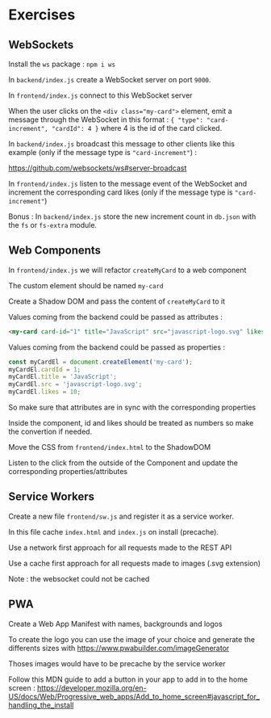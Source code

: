 # Exercises

## WebSockets

Install the `ws` package : `npm i ws`

In `backend/index.js` create a WebSocket server on port `9000`.

In `frontend/index.js` connect to this WebSocket server

When the user clicks on the `<div class="my-card">` element, emit a message through the WebSocket in this format : `{ "type": "card-increment", "cardId": 4 }` where 4 is the id of the card clicked.

In `backend/index.js` broadcast this message to other clients like this example (only if the message type is `"card-increment"`) :

https://github.com/websockets/ws#server-broadcast

In `frontend/index.js` listen to the message event of the WebSocket and increment the corresponding card likes (only if the message type is `"card-increment"`)

Bonus : In `backend/index.js` store the new increment count in `db.json` with the `fs` or `fs-extra` module.

## Web Components

In `frontend/index.js` we will refactor `createMyCard` to a web component

The custom element should be named `my-card`

Create a Shadow DOM and pass the content of `createMyCard` to it

Values coming from the backend could be passed as attributes :

```html
<my-card card-id="1" title="JavaScript" src="javascript-logo.svg" likes="10"></my-card>
```

Values coming from the backend could be passed as properties :

```js
const myCardEl = document.createElement('my-card');
myCardEl.cardId = 1;
myCardEl.title = 'JavaScript';
myCardEl.src = 'javascript-logo.svg';
myCardEl.likes = 10;
```

So make sure that attributes are in sync with the corresponding properties

Inside the component, id and likes should be treated as numbers so make the convertion if needed.

Move the CSS from `frontend/index.html` to the ShadowDOM

Listen to the click from the outside of the Component and update the corresponding properties/attributes

## Service Workers

Create a new file `frontend/sw.js` and register it as a service worker.

In this file cache `index.html` and `index.js` on install (precache).

Use a network first approach for all requests made to the REST API

Use a cache first approach for all requests made to images (.svg extension)

Note : the websocket could not be cached

## PWA

Create a Web App Manifest with names, backgrounds and logos

To create the logo you can use the image of your choice and generate the differents sizes with https://www.pwabuilder.com/imageGenerator

Thoses images would have to be precache by the service worker

Follow this MDN guide to add a button in your app to add in to the home screen :
https://developer.mozilla.org/en-US/docs/Web/Progressive_web_apps/Add_to_home_screen#javascript_for_handling_the_install